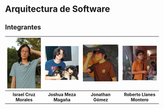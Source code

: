 # Arquitectura de Software
## Integrantes
<center>    
    <table>
        <tr>
            <th><img src="/assets/Foto_Isra.JPG" alt="Foto de Isra" width="200"></th>
            <th><img src="/assets/Foto_Joshua.jpg" alt="Foto de Joshua" width="200"></th>
            <th><img src="/assets/Foto_Joni.jpg" alt="Foto de Jonathan" width="200"></th>
            <th><img src="/assets/Foto_Apo.jpg" alt="Foto de Roberto" width="200"></th>
        </tr>
        <tr>
            <th>Israel Cruz Morales</th>
            <th>Joshua Meza Magaña</th>
            <th>Jonathan Gómez</th>
            <th>Roberto Llanes Montero</th>
        </tr>
    </table>
</center>